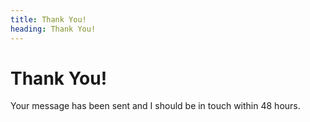 ```yaml
---
title: Thank You!
heading: Thank You!
---
```


# Thank You!

Your message has been sent and I should be in touch within 48 hours.
